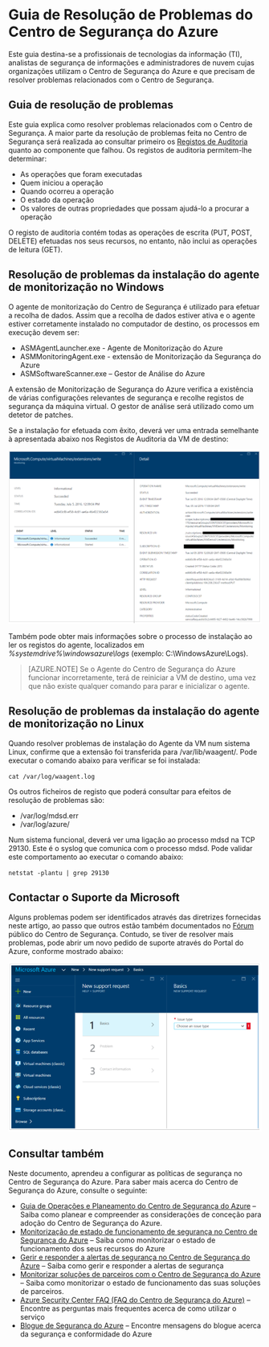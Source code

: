 <properties
   pageTitle="Guia de Resolução de Problemas do Centro de Segurança do Azure | Microsoft Azure"
   description="Este documento ajuda a resolver problemas no Centro de Segurança do Azure."
   services="security-center"
   documentationCenter="na"
   authors="YuriDio"
   manager="swadhwa"
   editor=""/>

<tags
   ms.service="security-center"
   ms.devlang="na"
   ms.topic="hero-article"
   ms.tgt_pltfrm="na"
   ms.workload="na"
   ms.date="07/21/2016"
   ms.author="yurid"/>


# Guia de Resolução de Problemas do Centro de Segurança do Azure
Este guia destina-se a profissionais de tecnologias da informação (TI), analistas de segurança de informações e administradores de nuvem cujas organizações utilizam o Centro de Segurança do Azure e que precisam de resolver problemas relacionados com o Centro de Segurança.

## Guia de resolução de problemas
Este guia explica como resolver problemas relacionados com o Centro de Segurança. A maior parte da resolução de problemas feita no Centro de Segurança será realizada ao consultar primeiro os [Registos de Auditoria](https://azure.microsoft.com/updates/audit-logs-in-azure-preview-portal/) quanto ao componente que falhou. Os registos de auditoria permitem-lhe determinar:

- As operações que foram executadas
- Quem iniciou a operação
- Quando ocorreu a operação
- O estado da operação
- Os valores de outras propriedades que possam ajudá-lo a procurar a operação

O registo de auditoria contém todas as operações de escrita (PUT, POST, DELETE) efetuadas nos seus recursos, no entanto, não inclui as operações de leitura (GET).

## Resolução de problemas da instalação do agente de monitorização no Windows

O agente de monitorização do Centro de Segurança é utilizado para efetuar a recolha de dados. Assim que a recolha de dados estiver ativa e o agente estiver corretamente instalado no computador de destino, os processos em execução devem ser:

- ASMAgentLauncher.exe - Agente de Monitorização do Azure 
- ASMMonitoringAgent.exe - extensão de Monitorização da Segurança do Azure
- ASMSoftwareScanner.exe – Gestor de Análise do Azure

A extensão de Monitorização de Segurança do Azure verifica a existência de várias configurações relevantes de segurança e recolhe registos de segurança da máquina virtual. O gestor de análise será utilizado como um detetor de patches.

Se a instalação for efetuada com êxito, deverá ver uma entrada semelhante à apresentada abaixo nos Registos de Auditoria da VM de destino:

![Registos de Auditoria](./media/security-center-troubleshooting-guide/security-center-troubleshooting-guide-fig1.png)

Também pode obter mais informações sobre o processo de instalação ao ler os registos do agente, localizados em *%systemdrive%\windowsazure\logs* (exemplo: C:\WindowsAzure\Logs).

> [AZURE.NOTE] Se o Agente do Centro de Segurança do Azure funcionar incorretamente, terá de reiniciar a VM de destino, uma vez que não existe qualquer comando para parar e inicializar o agente.

## Resolução de problemas da instalação do agente de monitorização no Linux
Quando resolver problemas de instalação do Agente da VM num sistema Linux, confirme que a extensão foi transferida para /var/lib/waagent/. Pode executar o comando abaixo para verificar se foi instalada:

`cat /var/log/waagent.log` 

Os outros ficheiros de registo que poderá consultar para efeitos de resolução de problemas são: 

- /var/log/mdsd.err
- /var/log/azure/

Num sistema funcional, deverá ver uma ligação ao processo mdsd na TCP 29130. Este é o syslog que comunica com o processo mdsd. Pode validar este comportamento ao executar o comando abaixo:

`netstat -plantu | grep 29130`

## Contactar o Suporte da Microsoft

Alguns problemas podem ser identificados através das diretrizes fornecidas neste artigo, ao passo que outros estão também documentados no [Fórum](https://social.msdn.microsoft.com/Forums/en-US/home?forum=AzureSecurityCenter) público do Centro de Segurança. Contudo, se tiver de resolver mais problemas, pode abrir um novo pedido de suporte através do Portal do Azure, conforme mostrado abaixo: 

![Suporte da Microsoft](./media/security-center-troubleshooting-guide/security-center-troubleshooting-guide-fig2.png)


## Consultar também

Neste documento, aprendeu a configurar as políticas de segurança no Centro de Segurança do Azure. Para saber mais acerca do Centro de Segurança do Azure, consulte o seguinte:

- [Guia de Operações e Planeamento do Centro de Segurança do Azure](security-center-planning-and-operations-guide.md) – Saiba como planear e compreender as considerações de conceção para adoção do Centro de Segurança do Azure.
- [Monitorização de estado de funcionamento de segurança no Centro de Segurança do Azure](security-center-monitoring.md) – Saiba como monitorizar o estado de funcionamento dos seus recursos do Azure
- [Gerir e responder a alertas de segurança no Centro de Segurança do Azure](security-center-managing-and-responding-alerts.md) – Saiba como gerir e responder a alertas de segurança
- [Monitorizar soluções de parceiros com o Centro de Segurança do Azure](security-center-partner-solutions.md) – Saiba como monitorizar o estado de funcionamento das suas soluções de parceiros.
- [Azure Security Center FAQ (FAQ do Centro de Segurança do Azure)](security-center-faq.md) – Encontre as perguntas mais frequentes acerca de como utilizar o serviço
- [Blogue de Segurança do Azure](http://blogs.msdn.com/b/azuresecurity/) – Encontre mensagens do blogue acerca da segurança e conformidade do Azure



<!--HONumber=Sep16_HO3-->


